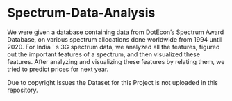 # Spectrum-Data-Analysis
We were given a database containing data from DotEcon’s Spectrum Award Database, on various spectrum allocations done worldwide from 1994 until 2020. For India ' s 3G spectrum data, we analyzed all the features, figured out the important features of a spectrum, and then visualized these features. After analyzing and visualizing these features by relating them, we tried to predict prices for next year.

Due to copyright Issues the Dataset for this Project is not uploaded in this repository.
